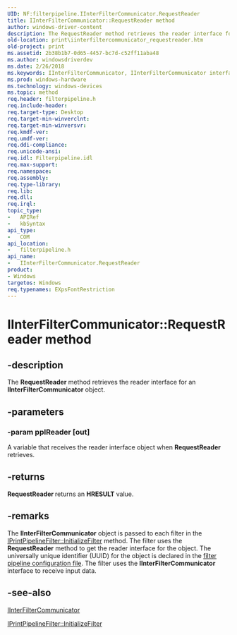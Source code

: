 ```yaml
---
UID: NF:filterpipeline.IInterFilterCommunicator.RequestReader
title: IInterFilterCommunicator::RequestReader method
author: windows-driver-content
description: The RequestReader method retrieves the reader interface for an IInterFilterCommunicator object.
old-location: print\iinterfiltercommunicator_requestreader.htm
old-project: print
ms.assetid: 2b38b1b7-0d65-4457-bc7d-c52ff11aba48
ms.author: windowsdriverdev
ms.date: 2/26/2018
ms.keywords: IInterFilterCommunicator, IInterFilterCommunicator interface [Print Devices], RequestReader method, IInterFilterCommunicator::RequestReader, RequestReader method [Print Devices], RequestReader method [Print Devices], IInterFilterCommunicator interface, RequestReader,IInterFilterCommunicator.RequestReader, filterpipeline/IInterFilterCommunicator::RequestReader, filterpipeline_dba6ebe4-7acb-471e-80e4-cedc8c2523b0.xml, print.iinterfiltercommunicator_requestreader
ms.prod: windows-hardware
ms.technology: windows-devices
ms.topic: method
req.header: filterpipeline.h
req.include-header: 
req.target-type: Desktop
req.target-min-winverclnt: 
req.target-min-winversvr: 
req.kmdf-ver: 
req.umdf-ver: 
req.ddi-compliance: 
req.unicode-ansi: 
req.idl: Filterpipeline.idl
req.max-support: 
req.namespace: 
req.assembly: 
req.type-library: 
req.lib: 
req.dll: 
req.irql: 
topic_type:
-	APIRef
-	kbSyntax
api_type:
-	COM
api_location:
-	filterpipeline.h
api_name:
-	IInterFilterCommunicator.RequestReader
product:
- Windows
targetos: Windows
req.typenames: EXpsFontRestriction
---
```


# IInterFilterCommunicator::RequestReader method


## -description


The <b>RequestReader</b> method retrieves the reader interface for an <b>IInterFilterCommunicator</b> object. 


## -parameters




### -param ppIReader [out]

A variable that receives the reader interface object when <b>RequestReader</b> retrieves.


## -returns



<b>RequestReader </b>returns an <b>HRESULT</b> value.




## -remarks



The <b>IInterFilterCommunicator</b> object is passed to each filter in the <a href="https://msdn.microsoft.com/library/windows/hardware/ff554291">IPrintPipelineFilter::InitializeFilter</a> method. The filter uses the <b>RequestReader</b> method to get the reader interface for the object. The universally unique identifier (UUID) for the object is declared in the <a href="https://msdn.microsoft.com/586247bd-6d06-4728-a5f0-ee3fe1d09321">filter pipeline configuration file</a>. The filter uses the <b>IInterFilterCommunicator</b> interface to receive input data.




## -see-also




<a href="https://msdn.microsoft.com/library/windows/hardware/ff551050">IInterFilterCommunicator</a>



<a href="https://msdn.microsoft.com/library/windows/hardware/ff554291">IPrintPipelineFilter::InitializeFilter</a>
 

 

